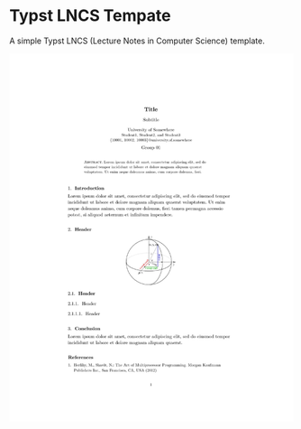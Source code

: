 # Typst LNCS Tempate

A simple Typst LNCS (Lecture Notes in Computer Science) template.

![pdf-example](example.jpg)
